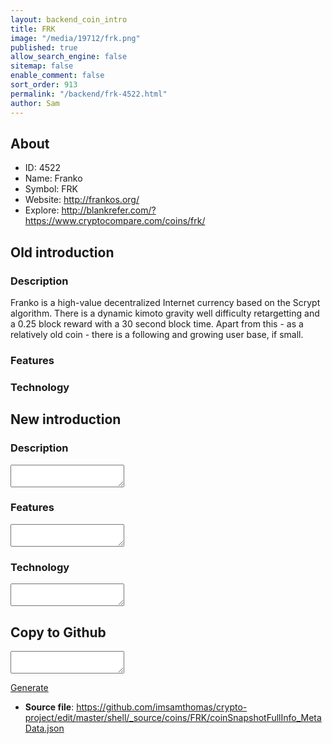 ```yaml
---
layout: backend_coin_intro
title: FRK
image: "/media/19712/frk.png"
published: true
allow_search_engine: false
sitemap: false
enable_comment: false
sort_order: 913
permalink: "/backend/frk-4522.html"
author: Sam
---
```


## About

- ID: 4522
- Name: Franko
- Symbol: FRK
- Website: http://frankos.org/
- Explore: http://blankrefer.com/?https://www.cryptocompare.com/coins/frk/


## Old introduction

### Description

<p>Franko is a high-value decentralized Internet currency based on the Scrypt algorithm. There is a dynamic kimoto gravity well difficulty retargetting and a 0.25 block reward with a 30 second block time. Apart from this - as a relatively old coin - there is a following and growing user base, if small.</p>

### Features


### Technology




## New introduction


### Description
<textarea id="meta_description" name="description"></textarea>

### Features
<textarea id="meta_features" name="features"></textarea>

### Technology
<textarea id="meta_technology" name="technology"></textarea>


## Copy to Github

<textarea id="coinsnapshotfullinfo_metadata"></textarea>

<a href="#gen" onclick="generateMetaDatJson()">Generate</a>

- **Source file**: <a href="https://github.com/imsamthomas/crypto-project/edit/master/shell/_source/coins/FRK/coinSnapshotFullInfo_MetaData.json">https://github.com/imsamthomas/crypto-project/edit/master/shell/_source/coins/FRK/coinSnapshotFullInfo_MetaData.json</a>

